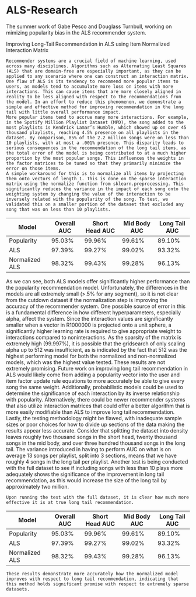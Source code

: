 # ALS-Research
The summer work of Gabe Pesco and Douglass Turnbull, working on mimizing popularity bias in the ALS recommender system.

Improving Long-Tail Recommendation in ALS using Item Normalized Interaction Matrix

    Recommender systems are a crucial field of machine learning, used across many disciplines. Algorithms such as Alternating Least Squares (ALS) that are domain-free are especially important, as they can be applied to any scenario where one can construct an interaction matrix. One flaw of ALS is its tendency to recommend more popular items to users, as models tend to accumulate more loss on items with more interactions. This can cause items that are more closely aligned in reality to be less aligned with respect to the recommendations from the model. In an effort to reduce this phenomenon, we demonstrate a simple and effective method for improving recommendation in the long tail with little overall performance impact.
    More popular items tend to accrue many more interactions. For example, in the Spotify Million Playlist Dataset (MPD), the song added to the most playlists is Kendrick Lamar’s Humble, which showed up on over 45 thousand playlists, reaching 4.5% presence on all playlists in the dataset. By comparison, 85% of the 2.2 million songs were on less than 10 playlists, with at most a .001% presence. This disparity leads to serious consequences in the recommendation of the long tail items, as the total error of the model is being contributed to at a much higher proportion by the most popular songs. This influences the weights in the factor matrices to be tuned so that they primarily minimize the error on those items.
    A simple workaround for this is to normalize all items by projecting them onto vectors of length 1. This is done on the sparse interaction matrix using the normalize function from sklearn.preprocessing. This significantly reduces the variance in the impact of each song onto the weighting system by changing the value of the interaction to be inversely related with the popularity of the song. To test, we validated this on a smaller portion of the dataset that excluded any song that was on less than 10 playlists.

| Model          | Overall AUC | Short Head AUC | Mid Body AUC | Long Tail AUC |
|----------------|-------------|----------------|--------------|---------------|
| Popularity     | 95.03%      | 99.96%         | 99.61%       | 89.10%        |
| ALS            | 97.39%      | 99.27%         | 99.02%       | 93.32%        |
| Normalized ALS | 98.32%      | 99.43%         | 99.28%       | 96.13%        |

As we can see, both ALS models offer significantly higher performance than the popularity recommendation model. Unfortunately, the differences in the models are all extremely small (>.5% for any segment), so it is not clear from the cutdown dataset if the normalization step is improving the accuracy of the recommender system. One possible source of error in this is a fundamental difference in how different hyperparameters, especially alpha, affect the system. Since the interaction values are significantly smaller when a vector in R1000000 is projected onto a unit sphere, a significantly higher learning rate is required to give appropriate weight to interactions compared to noninteractions. As the sparsity of the matrix is extremely high (99.997%), it is possible that the gridsearch of only scaling alpha up to 512 was insufficient, as is indicated by the fact that 512 was the highest performing model for both the normalized and non-normalized models, which was the highest value tested. 
    These results are not extremely promising. Future work on improving long tail recommendation in ALS would likely come from adding a popularity vector into the user and item factor update rule equations to more accurately be able to give every song the same weight. Additionally, probabilistic models could be used to determine the significance of each interaction by its inverse relationship with popularity. Alternatively, there could be newer recommender systems that also utilize interaction matrices that could offer a better algorithm that is more easily modifiable than ALS to improve long tail recommendation. Lastly, the testing methodology might be flawed, with inadequate sample sizes or poor choices for how to divide up sections of the data making the results appear less accurate. Consider that splitting the dataset into density leaves roughly two thousand songs in the short head, twenty thousand songs in the mid body, and over three hundred thousand songs in the long tail. The variance introduced in having to perform AUC on what is on average 13 songs per playlist, split into 3 sections, means that we have roughly 4 songs in the long tail per playlist. Another test is being conducted with the full dataset to see if including songs with less than 10 plays more adequately shows the significance of the improvement in long tail recommendation, as this would increase the size of the long tail by approximately two million.

    Upon running the test with the full dataset, it is clear how much more effective it is at true long tail recommendation.

| Model          | Overall AUC | Short Head AUC | Mid Body AUC | Long Tail AUC |
|----------------|-------------|----------------|--------------|---------------|
| Popularity     | 95.03%      | 99.96%         | 99.61%       | 89.10%        |
| ALS            | 97.39%      | 99.27%         | 99.02%       | 93.32%        |
| Normalized ALS | 98.32%      | 99.43%         | 99.28%       | 96.13%        |

    These results demonstrate more accurately how the normalized model improves with respect to long tail recommendation, indicating that this method holds significant promise with respect to extremely sparse datasets.
